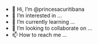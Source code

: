 - 👋 Hi, I’m @princesacuritibana
- 👀 I’m interested in ...
- 🌱 I’m currently learning ...
- 💞️ I’m looking to collaborate on ...
- 📫 How to reach me ...

<!---
princesacuritibana/princesacuritibana is a ✨ special ✨ repository because its `README.md` (this file) appears on your GitHub profile.
You can click the Preview link to take a look at your changes.
--->
